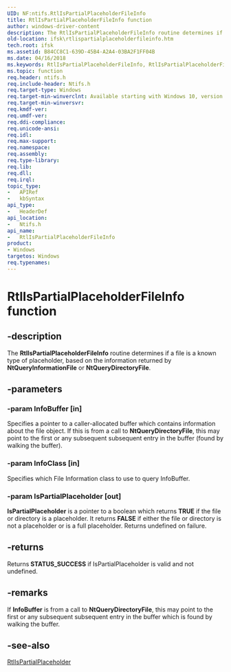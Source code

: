 ```yaml
---
UID: NF:ntifs.RtlIsPartialPlaceholderFileInfo
title: RtlIsPartialPlaceholderFileInfo function
author: windows-driver-content
description: The RtlIsPartialPlaceholderFileInfo routine determines if a file is a known type of placeholder, based on the information returned by NtQueryInformationFile or NtQueryDirectoryFile.
old-location: ifsk\rtlispartialplaceholderfileinfo.htm
tech.root: ifsk
ms.assetid: B84CC8C1-639D-45B4-A2A4-03BA2F1FF04B
ms.date: 04/16/2018
ms.keywords: RtlIsPartialPlaceholderFileInfo, RtlIsPartialPlaceholderFileInfo routine [Installable File System Drivers], ifsk.rtlispartialplaceholderfileinfo, ntifs/RtlIsPartialPlaceholderFileInfo
ms.topic: function
req.header: ntifs.h
req.include-header: Ntifs.h
req.target-type: Windows
req.target-min-winverclnt: Available starting with Windows 10, version 1709.
req.target-min-winversvr: 
req.kmdf-ver: 
req.umdf-ver: 
req.ddi-compliance: 
req.unicode-ansi: 
req.idl: 
req.max-support: 
req.namespace: 
req.assembly: 
req.type-library: 
req.lib: 
req.dll: 
req.irql: 
topic_type:
-	APIRef
-	kbSyntax
api_type:
-	HeaderDef
api_location:
-	Ntifs.h
api_name:
-	RtlIsPartialPlaceholderFileInfo
product:
- Windows
targetos: Windows
req.typenames: 
---
```


# RtlIsPartialPlaceholderFileInfo function


## -description


The <b>RtlIsPartialPlaceholderFileInfo</b> routine determines if a file is a known type of placeholder, based on the information
    returned by <b>NtQueryInformationFile</b> or <b>NtQueryDirectoryFile</b>.


## -parameters




### -param InfoBuffer [in]

Specifies a pointer to a caller-allocated buffer which contains information about the file object. If this is from a call
        to <b>NtQueryDirectoryFile</b>, this may point to the first or any subsequent
        subsequent entry in the buffer (found by walking the buffer).


### -param InfoClass [in]

 Specifies which File Information class to use to query InfoBuffer.


### -param IsPartialPlaceholder [out]

<b>IsPartialPlaceholder</b> is a pointer to a boolean which returns <b>TRUE</b> if the file or directory is a placeholder. It  returns <b>FALSE</b> if either the
        file or directory is not a placeholder or is a full placeholder. Returns undefined on failure.


## -returns



Returns<b> STATUS_SUCCESS</b> if IsPartialPlaceholder is valid and not undefined.




## -remarks



 If <b>InfoBuffer</b> is from a call
        to <b>NtQueryDirectoryFile</b>, this may point to the first or any subsequent
        subsequent entry in the buffer which is found by walking the buffer.




## -see-also




<a href="https://msdn.microsoft.com/FB47F5BE-76B4-4A99-A15F-DE3E11D1DA2B">RtlIsPartialPlaceholder</a>
 

 

